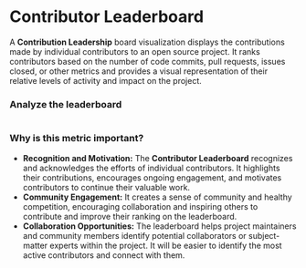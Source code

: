 # Contributor Leaderboard

A **Contribution Leadership** board visualization displays the contributions made by individual contributors to an open source project. It ranks contributors based on the number of code commits, pull requests, issues closed, or other metrics and provides a visual representation of their relative levels of activity and impact on the project.

### Analyze the leaderboard

<figure><img src="../../../../.gitbook/assets/2023-06-24_15h08_03.gif" alt=""><figcaption></figcaption></figure>

### Why is this metric important?

* **Recognition and Motivation:** The **Contributor Leaderboard** recognizes and acknowledges the efforts of individual contributors. It highlights their contributions, encourages ongoing engagement, and motivates contributors to continue their valuable work.
* **Community Engagement:** It creates a sense of community and healthy competition, encouraging collaboration and inspiring others to contribute and improve their ranking on the leaderboard.
* **Collaboration Opportunities:** The leaderboard helps project maintainers and community members identify potential collaborators or subject-matter experts within the project. It will be easier to identify the most active contributors and connect with them.
